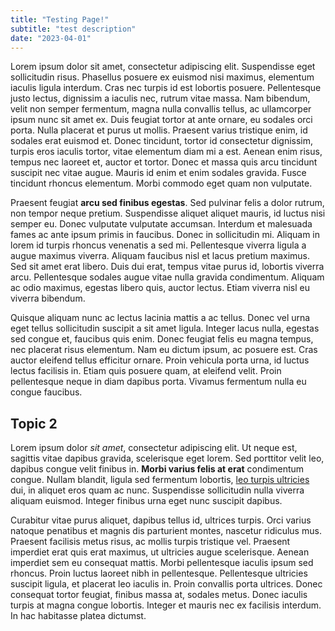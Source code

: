 ```yaml
---
title: "Testing Page!"
subtitle: "test description"
date: "2023-04-01"
---
```


Lorem ipsum dolor sit amet, consectetur adipiscing elit. Suspendisse eget sollicitudin risus. Phasellus posuere ex euismod nisi maximus, elementum iaculis ligula interdum. Cras nec turpis id est lobortis posuere. Pellentesque justo lectus, dignissim a iaculis nec, rutrum vitae massa. Nam bibendum, velit non semper fermentum, magna nulla convallis tellus, ac ullamcorper ipsum nunc sit amet ex. Duis feugiat tortor at ante ornare, eu sodales orci porta. Nulla placerat et purus ut mollis. Praesent varius tristique enim, id sodales erat euismod et. Donec tincidunt, tortor id consectetur dignissim, turpis eros iaculis tortor, vitae elementum diam mi a est. Aenean enim risus, tempus nec laoreet et, auctor et tortor. Donec et massa quis arcu tincidunt suscipit nec vitae augue. Mauris id enim et enim sodales gravida. Fusce tincidunt rhoncus elementum. Morbi commodo eget quam non vulputate.

Praesent feugiat **arcu sed finibus egestas**. Sed pulvinar felis a dolor rutrum, non tempor neque pretium. Suspendisse aliquet aliquet mauris, id luctus nisi semper eu. Donec vulputate vulputate accumsan. Interdum et malesuada fames ac ante ipsum primis in faucibus. Donec in sollicitudin mi. Aliquam in lorem id turpis rhoncus venenatis a sed mi. Pellentesque viverra ligula a augue maximus viverra. Aliquam faucibus nisl et lacus pretium maximus. Sed sit amet erat libero. Duis dui erat, tempus vitae purus id, lobortis viverra arcu. Pellentesque sodales augue vitae nulla gravida condimentum. Aliquam ac odio maximus, egestas libero quis, auctor lectus. Etiam viverra nisl eu viverra bibendum.

Quisque aliquam nunc ac lectus lacinia mattis a ac tellus. Donec vel urna eget tellus sollicitudin suscipit a sit amet ligula. Integer lacus nulla, egestas sed congue et, faucibus quis enim. Donec feugiat felis eu magna tempus, nec placerat risus elementum. Nam eu dictum ipsum, ac posuere est. Cras auctor eleifend tellus efficitur ornare. Proin vehicula porta urna, id luctus lectus facilisis in. Etiam quis posuere quam, at eleifend velit. Proin pellentesque neque in diam dapibus porta. Vivamus fermentum nulla eu congue faucibus.

## Topic 2

Lorem ipsum dolor *sit amet*, consectetur adipiscing elit. Ut neque est, sagittis vitae dapibus gravida, scelerisque eget lorem. Sed porttitor velit leo, dapibus congue velit finibus in. **Morbi varius felis at erat** condimentum congue. Nullam blandit, ligula sed fermentum lobortis, [leo turpis ultricies](https://www.lipsum.com/feed/html) dui, in aliquet eros quam ac nunc. Suspendisse sollicitudin nulla viverra aliquam euismod. Integer finibus urna eget nunc suscipit dapibus.

Curabitur vitae purus aliquet, dapibus tellus id, ultrices turpis. Orci varius natoque penatibus et magnis dis parturient montes, nascetur ridiculus mus. Praesent facilisis metus risus, ac mollis turpis tristique vel. Praesent imperdiet erat quis erat maximus, ut ultricies augue scelerisque. Aenean imperdiet sem eu consequat mattis. Morbi pellentesque iaculis ipsum sed rhoncus. Proin luctus laoreet nibh in pellentesque. Pellentesque ultricies suscipit ligula, et placerat leo iaculis in. Proin convallis porta ultrices. Donec consequat tortor feugiat, finibus massa at, sodales metus. Donec iaculis turpis at magna congue lobortis. Integer et mauris nec ex facilisis interdum. In hac habitasse platea dictumst.